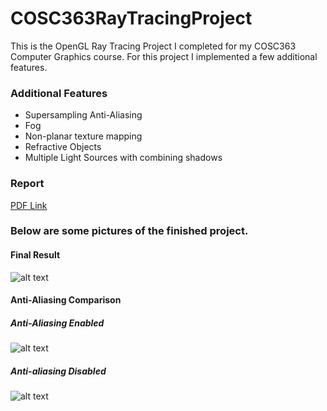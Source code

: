 # COSC363RayTracingProject
This is the OpenGL Ray Tracing Project I completed for my COSC363 Computer Graphics course. For this project I implemented a few additional features.
### Additional Features
* Supersampling Anti-Aliasing
* Fog
* Non-planar texture mapping
* Refractive Objects
* Multiple Light Sources with combining shadows

### Report

[PDF Link](https://pdfhost.io/v/Oxl.HyPrj_Microsoft_Word_COSC363Assignment2Reportdocx.pdf)

### Below are some pictures of the finished project.

#### Final Result
![alt text](https://i.imgur.com/WA5aw73l.png "Ray Tracer Final")

#### Anti-Aliasing Comparison
##### Anti-Aliasing Enabled
![alt text](https://i.imgur.com/zOeI7qCl.png "Ray Tracer AA")

##### Anti-aliasing Disabled
![alt text](https://i.imgur.com/Ou4wcWbl.png "Ray Tracer No AA")
